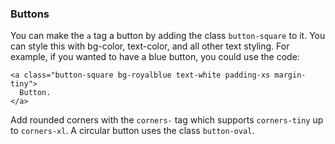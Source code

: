 ### Buttons

You can make the `a` tag a button by adding the class `button-square` to it. You can style this with bg-color, text-color, and all other text styling. For example, if you wanted to have a blue button, you could use the code:

```
<a class="button-square bg-royalblue text-white padding-xs margin-tiny">
  Button.
</a>
```

Add rounded corners with the `corners-` tag which supports `corners-tiny` up to `corners-xl`. A circular button uses the class `button-oval`.
